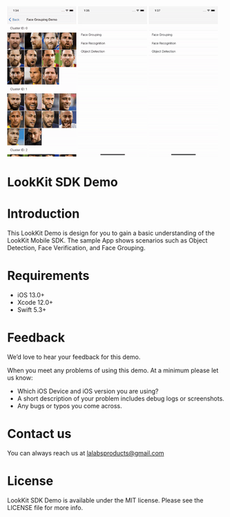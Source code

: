 ![](face_group.gif) ![](face_recognition.gif) ![](object_detection.gif)

# LookKit SDK Demo

# Introduction
This LookKit Demo is design for you to gain a basic understanding of the LookKit Mobile SDK. 
The sample App shows scenarios such as Object Detection, Face Verification, and Face Grouping.

# Requirements
- iOS 13.0+
- Xcode 12.0+
- Swift 5.3+

# Feedback

We’d love to hear your feedback for this demo.

When you meet any problems of using this demo. At a minimum please let us know:

- Which iOS Device and iOS version you are using?
- A short description of your problem includes debug logs or screenshots.
- Any bugs or typos you come across.

# Contact us

You can always reach us at lalabsproducts@gmail.com

# License

LookKit SDK Demo is available under the MIT license. Please see the LICENSE file for more info.
